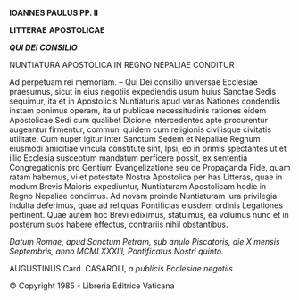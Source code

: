 **IOANNES PAULUS PP. II**

**LITTERAE** **APOSTOLICAE**

***QUI DEI CONSILIO***

NUNTIATURA APOSTOLICA IN REGNO NEPALIAE CONDITUR

Ad perpetuam rei memoriam. – Qui Dei consilio universae Ecclesiae praesumus, sicut in eius negotiis expediendis usum huius Sanctae Sedis sequimur, ita et in Apostolicis Nuntiaturis apud varias Nationes condendis instam ponimus operam, ita ut publicae necessitudinis rationes eidem Apostolicae Sedi cum qualibet Dicione intercedentes apte procurentur augeantur firmentur, communi quidem cum religionis civilisque civitatis utilitate. Cum nuper igitur inter Sanctum Sedem et Nepaliae Regnum eiusmodi amicitiae vincula constitute sint, Ipsi, eo in primis spectantes ut et illic Ecclesia susceptum mandatum perficere possit, ex sententia Congregationis pro Gentium Evangelizatione seu de Propaganda Fide, quam ratam habemus, vi et potestate Nostra Apostolica per has Litteras, quae in modum Brevis Maioris expediuntur, Nuntiaturam Apostolicam hodie in Regno Nepaliae condimus. Ad novam proinde Nuntiaturam iura privilegia indulta deferimus, quae ad reliquas Pontificias eiusdem ordinis Legationes pertinent. Quae autem hoc Brevi ediximus, statuimus, ea volumus nunc et in posterum suos habere effectus, contrariis nihil obstantibus.

*Datum Romae, apud Sanctum Petram, sub anulo Piscatoris, die X mensis Septembris, anno MCMLXXXIII, Pοntificatus Nostri quinto.*

AUGUSTINUS Card. CASAROLI, *a publicis Ecclesiae negotiis*

© Copyright 1985 - Libreria Editrice Vaticana